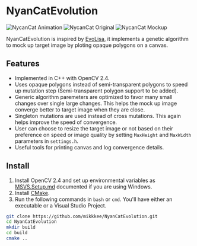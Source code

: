 # NyanCatEvolution

![NycanCat Animation][1]
![NycanCat Original][2]
![NycanCat Mockup][3]

NyanCatEvolution is inspired by [EvoLisa][4], it implements a genetic algorithm
to mock up target image by ploting opaque polygons on a canvas.

## Features
* Implemented in C++ with OpenCV 2.4.
* Uses opaque polygons instead of semi-transparent polygons to speed up mutation
  step (Semi-transparent polygon support to be added).
* Generic algorithm paremeters are optimized to favor many small changes over
  single large changes. This helps the mock up image converge better to target
  image when they are close.
* Singleton mutations are used instead of cross mutations. This again helps
  improve the speed of convergence.
* User can choose to resize the target image or not based on their preference on
  speed or image quality by setting `MaxHeight` and `MaxWidth` parameters in
  `settings.h`.
* Useful tools for printing canvas and log convergence details.

## Install
1. Install OpenCV 2.4 and set up environmental variables as [MSVS.Setup.md][5]
   documented if you are using Windows.
2. Install [CMake][6].
3. Run the following commands in `bash` or `cmd`. You'll have either an executable
   or a Visual Studio Project.
```bash
git clone https://github.com/mikkkee/NyanCatEvolution.git
cd NyanCatEvolution
mkdir build
cd build
cmake ..
```

[1]: http://i.imgur.com/RSfGBLn.gif
[2]: http://i.imgur.com/klT9PqQ.png
[3]: http://i.imgur.com/USYuNne.png
[4]: http://rogeralsing.com/2008/12/07/genetic-programming-evolution-of-mona-lisa/
[5]: MSVS.Setup.md
[6]: https://cmake.org/
